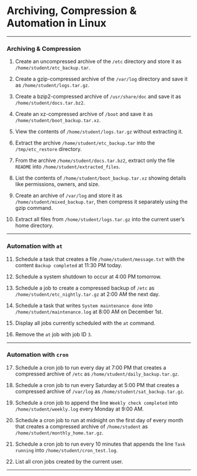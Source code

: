# **Archiving, Compression & Automation in Linux**
---

### Archiving & Compression

1. Create an uncompressed archive of the `/etc` directory and store it as `/home/student/etc_backup.tar`.

2. Create a gzip-compressed archive of the `/var/log` directory and save it as `/home/student/logs.tar.gz`.

3. Create a bzip2-compressed archive of `/usr/share/doc` and save it as `/home/student/docs.tar.bz2`.

4. Create an xz-compressed archive of `/boot` and save it as `/home/student/boot_backup.tar.xz`.

5. View the contents of `/home/student/logs.tar.gz` without extracting it.

6. Extract the archive `/home/student/etc_backup.tar` into the `/tmp/etc_restore` directory.

7. From the archive `/home/student/docs.tar.bz2`, extract only the file `README` into `/home/student/extracted_files`.

8. List the contents of `/home/student/boot_backup.tar.xz` showing details like permissions, owners, and size.

9. Create an archive of `/var/log` and store it as `/home/student/mixed_backup.tar`, then compress it separately using the gzip command.

10. Extract all files from `/home/student/logs.tar.gz` into the current user’s home directory.

---

### Automation with `at`

11. Schedule a task that creates a file `/home/student/message.txt` with the content `Backup completed` at 11:30 PM today.

12. Schedule a system shutdown to occur at 4:00 PM tomorrow.

13. Schedule a job to create a compressed backup of `/etc` as `/home/student/etc_nightly.tar.gz` at 2:00 AM the next day.

14. Schedule a task that writes `System maintenance done` into `/home/student/maintenance.log` at 8:00 AM on December 1st.

15. Display all jobs currently scheduled with the `at` command.

16. Remove the `at` job with job ID `3`.

---

### Automation with `cron`

17. Schedule a cron job to run every day at 7:00 PM that creates a compressed archive of `/etc` as `/home/student/daily_backup.tar.gz`.

18. Schedule a cron job to run every Saturday at 5:00 PM that creates a compressed archive of `/var/log` as `/home/student/sat_backup.tar.gz`.

19. Schedule a cron job to append the line `Weekly check completed` into `/home/student/weekly.log` every Monday at 9:00 AM.

20. Schedule a cron job to run at midnight on the first day of every month that creates a compressed archive of `/home/student` as `/home/student/monthly_home.tar.gz`.

21. Schedule a cron job to run every 10 minutes that appends the line `Task running` into `/home/student/cron_test.log`.

22. List all cron jobs created by the current user.

---

